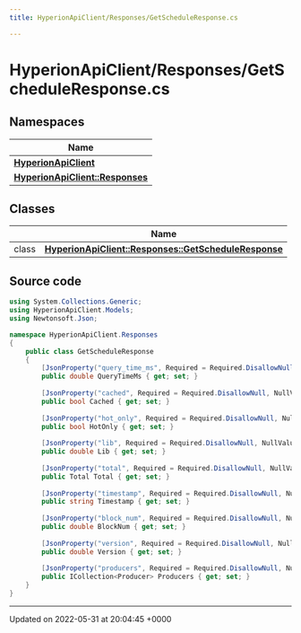 ```yaml
---
title: HyperionApiClient/Responses/GetScheduleResponse.cs

---
```


# HyperionApiClient/Responses/GetScheduleResponse.cs



## Namespaces

| Name           |
| -------------- |
| **[HyperionApiClient](/Namespaces/namespace_hyperion_api_client.md)**  |
| **[HyperionApiClient::Responses](/Namespaces/namespace_hyperion_api_client_1_1_responses.md)**  |

## Classes

|                | Name           |
| -------------- | -------------- |
| class | **[HyperionApiClient::Responses::GetScheduleResponse](/Classes/class_hyperion_api_client_1_1_responses_1_1_get_schedule_response.md)**  |




## Source code

```csharp
using System.Collections.Generic;
using HyperionApiClient.Models;
using Newtonsoft.Json;

namespace HyperionApiClient.Responses
{
    public class GetScheduleResponse 
    {
        [JsonProperty("query_time_ms", Required = Required.DisallowNull, NullValueHandling = NullValueHandling.Ignore)]
        public double QueryTimeMs { get; set; }
    
        [JsonProperty("cached", Required = Required.DisallowNull, NullValueHandling = NullValueHandling.Ignore)]
        public bool Cached { get; set; }
    
        [JsonProperty("hot_only", Required = Required.DisallowNull, NullValueHandling = NullValueHandling.Ignore)]
        public bool HotOnly { get; set; }
    
        [JsonProperty("lib", Required = Required.DisallowNull, NullValueHandling = NullValueHandling.Ignore)]
        public double Lib { get; set; }
    
        [JsonProperty("total", Required = Required.DisallowNull, NullValueHandling = NullValueHandling.Ignore)]
        public Total Total { get; set; }
    
        [JsonProperty("timestamp", Required = Required.DisallowNull, NullValueHandling = NullValueHandling.Ignore)]
        public string Timestamp { get; set; }
    
        [JsonProperty("block_num", Required = Required.DisallowNull, NullValueHandling = NullValueHandling.Ignore)]
        public double BlockNum { get; set; }
    
        [JsonProperty("version", Required = Required.DisallowNull, NullValueHandling = NullValueHandling.Ignore)]
        public double Version { get; set; }
    
        [JsonProperty("producers", Required = Required.DisallowNull, NullValueHandling = NullValueHandling.Ignore)]
        public ICollection<Producer> Producers { get; set; }
    }
}
```


-------------------------------

Updated on 2022-05-31 at 20:04:45 +0000
